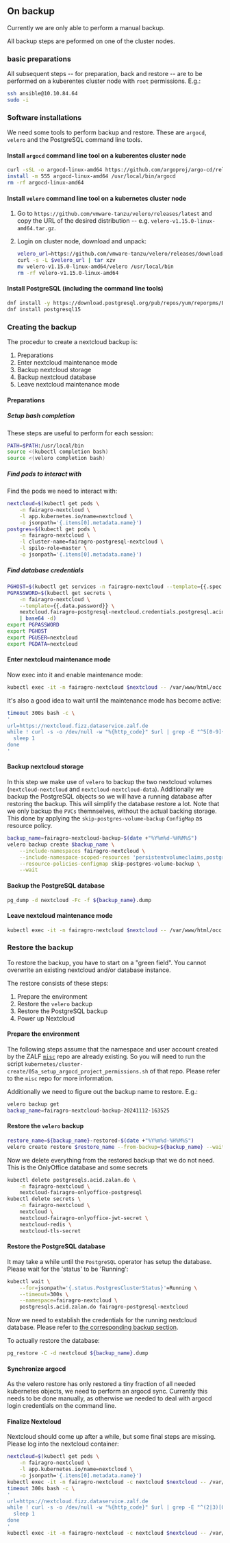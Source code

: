 ## On backup ##

Currently we are only able to perform a manual backup.

All backup steps are peformed on one of the cluster nodes.

### basic preparations ###

All subsequent steps -- for preparation, back and restore -- are to be performed on a kuberentes cluster node
with `root` permissions. E.g.:

```bash
ssh ansible@10.10.84.64
sudo -i
```

### Software installations ###

We need some tools to perform backup and restore. These are `argocd`, `velero` and the PostgreSQL command line
tools.

#### Install `argocd` command line tool on a kuberentes cluster node ####

```bash
curl -sSL -o argocd-linux-amd64 https://github.com/argoproj/argo-cd/releases/latest/download/argocd-linux-amd64
install -m 555 argocd-linux-amd64 /usr/local/bin/argocd
rm -rf argocd-linux-amd64
```

#### Install `velero` command line tool on a kubernetes cluster node ####

1. Go to `https://github.com/vmware-tanzu/velero/releases/latest` and copy the URL of
   the desired distribution -- e.g. `velero-v1.15.0-linux-amd64.tar.gz`.
2. Login on cluster node, download and unpack:

   ```bash
   velero_url=https://github.com/vmware-tanzu/velero/releases/download/v1.15.0/velero-v1.15.0-linux-amd64.tar.gz
   curl -s -L $velero_url | tar xzv
   mv velero-v1.15.0-linux-amd64/velero /usr/local/bin
   rm -rf velero-v1.15.0-linux-amd64
   ```

#### Install PostgreSQL (including the command line tools) ####

```bash
dnf install -y https://download.postgresql.org/pub/repos/yum/reporpms/EL-9-x86_64/pgdg-redhat-repo-latest.noarch.rpm
dnf install postgresql15
```

### Creating the backup ###

The procedur to create a nextcloud backup is:

1. Preparations
2. Enter nextcloud maintenance mode
3. Backup nextcloud storage
4. Backup nextcloud database
5. Leave nextcloud maintenance mode

#### Preparations ####

##### Setup bash completion #####

These steps are useful to perform for each session:

```bash
PATH=$PATH:/usr/local/bin
source <(kubectl completion bash)
source <(velero completion bash)
```

##### Find pods to interact with #####

Find the pods we need to interact with:

```bash
nextcloud=$(kubectl get pods \
    -n fairagro-nextcloud \
    -l app.kubernetes.io/name=nextcloud \
    -o jsonpath='{.items[0].metadata.name}')
postgres=$(kubectl get pods \
    -n fairagro-nextcloud \
    -l cluster-name=fairagro-postgresql-nextcloud \
    -l spilo-role=master \
    -o jsonpath='{.items[0].metadata.name}')
```

##### Find database credentials #####

```bash
PGHOST=$(kubectl get services -n fairagro-nextcloud --template={{.spec.clusterIP}} fairagro-postgresql-nextcloud)
PGPASSWORD=$(kubectl get secrets \
    -n fairagro-nextcloud \
    --template={{.data.password}} \
    nextcloud.fairagro-postgresql-nextcloud.credentials.postgresql.acid.zalan.do \
    | base64 -d)
export PGPASSWORD
export PGHOST
export PGUSER=nextcloud
export PGDATA=nextcloud
```

#### Enter nextcloud maintenance mode ####

Now exec into it and enable maintenance mode:

```bash
kubectl exec -it -n fairagro-nextcloud $nextcloud -- /var/www/html/occ maintenance:mode --on
```

It's also a good idea to wait until the maintenance mode has become active:

```bash
timeout 300s bash -c \
'
url=https://nextcloud.fizz.dataservice.zalf.de
while ! curl -s -o /dev/null -w "%{http_code}" $url | grep -E "^5[0-9]{2}$"; do
  sleep 1
done
'
```

#### Backup nextcloud storage ####

In this step we make use of `velero` to backup the two nextcloud volumes (`nextcloud-nextcloud`
and `nextcloud-nextcloud-data`). Additionally we backup the PostgreSQL objects so we will have
a running database after restoring the backup. This will simplify the database restore a lot.
Note that we only backup the `PVCs` themnselves, without the actual backing storage. This done
by applying the `skip-postgres-volume-backup` `ConfigMap` as resource policy.

```bash
backup_name=fairagro-nextcloud-backup-$(date +"%Y%m%d-%H%M%S")
velero backup create $backup_name \
    --include-namespaces fairagro-nextcloud \
    --include-namespace-scoped-resources 'persistentvolumeclaims,postgresqls,secrets' \
    --resource-policies-configmap skip-postgres-volume-backup \
    --wait
```

#### Backup the PostgreSQL database ####

```bash
pg_dump -d nextcloud -Fc -f ${backup_name}.dump
```

#### Leave nextcloud maintenance mode ####

```bash
kubectl exec -it -n fairagro-nextcloud $nextcloud -- /var/www/html/occ maintenance:mode --off
```

### Restore the backup ###

To restore the backup, you have to start on a "green field". You cannot overwrite an existing
nextcloud and/or database instance.

The restore consists of these steps:

1. Prepare the environment
2. Restore the `velero` backup
3. Restore the PostgreSQL backup
4. Power up Nextcloud

#### Prepare the environment ####

The following steps assume that the namespace and user account created by the
ZALF [`misc`](https://github.com/zalf-rdm/misc) repo are already existing. So you will need to
run the script `kubernetes/cluster-create/05a_setup_argocd_project_permissions.sh` of that repo.
Please refer to the `misc` repo for more information.

Additionally we need to figure out the backup name to restore. E.g.:

```bash
velero backup get
backup_name=fairagro-nextcloud-backup-20241112-163525
```

#### Restore the `velero` backup ####

```bash
restore_name=${backup_name}-restored-$(date +"%Y%m%d-%H%M%S")
velero create restore $restore_name --from-backup=${backup_name} --wait
```

Now we delete everything from the restored backup that we do not need.
This is the OnlyOffice database and some secrets

```bash
kubectl delete postgresqls.acid.zalan.do \
    -n fairagro-nextcloud \
    nextcloud-fairagro-onlyoffice-postgresql
kubectl delete secrets \
    -n fairagro-nextcloud \
    nextcloud \
    nextcloud-fairagro-onlyoffice-jwt-secret \
    nextcloud-redis \
    nextcloud-tls-secret
```

#### Restore the PostgreSQL database ####

It may take a while until the `PostgreSQL` operator has setup the database.
Please wait for the 'status' to be 'Running':

```bash
kubectl wait \
    --for=jsonpath='{.status.PostgresClusterStatus}'=Running \
    --timeout=300s \
    --namespace=fairagro-nextcloud \
    postgresqls.acid.zalan.do fairagro-postgresql-nextcloud
```

Now we need to establish the credentials for the running nextcloud database.
Please refer to [the corresponding backup section](#find-database-credentials).

To actually restore the database:

```bash
pg_restore -C -d nextcloud ${backup_name}.dump
```

#### Synchronize argocd ####

As the velero restore has only restored a tiny fraction of all needed kubernetes
objects, we need to perform an argocd sync. Currently this needs to be done
manually, as otherwise we needed to deal with argocd login credentials on the
command line.

#### Finalize Nextcloud ####

Nextcloud should come up after a while, but some final steps are missing. Please
log into the nextcloud container:

```bash
nextcloud=$(kubectl get pods \
    -n fairagro-nextcloud \
    -l app.kubernetes.io/name=nextcloud \
    -o jsonpath='{.items[0].metadata.name}')
kubectl exec -it -n fairagro-nextcloud -c nextcloud $nextcloud -- /var/www/html/occ maintenance:mode --off
timeout 300s bash -c \
'
url=https://nextcloud.fizz.dataservice.zalf.de
while ! curl -s -o /dev/null -w "%{http_code}" $url | grep -E "^(2|3)[0-9]{2}$"; do
  sleep 1
done
'
kubectl exec -it -n fairagro-nextcloud -c nextcloud $nextcloud -- /var/www/html/occ maintenance:data-fingerprint
```
